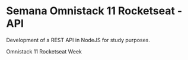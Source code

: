 # Semana Omnistack 11 Rocketseat - API

Development of a REST API in NodeJS for study purposes.

Omnistack 11 Rocketseat Week
